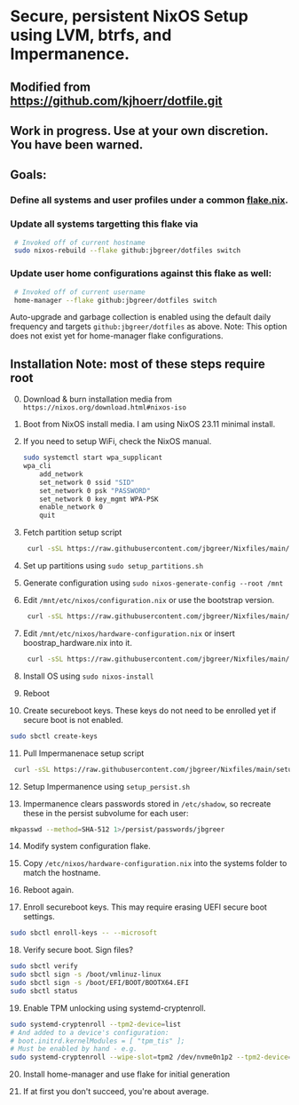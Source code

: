 # Secure, persistent NixOS Setup using LVM, btrfs, and Impermanence.

## Modified from https://github.com/kjhoerr/dotfile.git
## Work in progress.  Use at your own discretion.  You have been warned.

## Goals:
### Define all systems and user profiles under a common [flake.nix](./flake.nix). 
### Update all systems targetting this flake via

   ```bash
    # Invoked off of current hostname
    sudo nixos-rebuild --flake github:jbgreer/dotfiles switch
   ```

### Update user home configurations against this flake as well:

   ```bash
    # Invoked off of current username
    home-manager --flake github:jbgreer/dotfiles switch
   ```

Auto-upgrade and garbage collection is enabled using the default daily frequency and targets `github:jbgreer/dotfiles` as above. 
Note: This option does not exist yet for home-manager flake configurations.

## Installation Note: most of these steps require root

0. Download & burn installation media from ```https://nixos.org/download.html#nixos-iso```

1. Boot from NixOS install media.  I am using NixOS 23.11 minimal install.

2. If you need to setup WiFi, check the NixOS manual.  

   ```bash
   sudo systemctl start wpa_supplicant
   wpa_cli
       add_network
       set_network 0 ssid "SID"
       set_network 0 psk "PASSWORD"
       set_network 0 key_mgmt WPA-PSK
       enable_network 0 
       quit
   ```

3. Fetch partition setup script

   ```bash
    curl -sSL https://raw.githubusercontent.com/jbgreer/Nixfiles/main/setup_partitions.sh -o setup_partisions.sh
   ```

4. Set up partitions using ```sudo setup_partitions.sh```
   
5. Generate configuration using ```sudo nixos-generate-config --root /mnt```

6. Edit ```/mnt/etc/nixos/configuration.nix``` or use the bootstrap version.

   ```bash
    curl -sSL https://raw.githubusercontent.com/jbgreer/Nixfiles/main/.config/nixos/systems/configuration_bootstrap.nix -o /mnt/etc/nixos/configuration.nix
   ```

7. Edit ```/mnt/etc/nixos/hardware-configuration.nix``` or insert boostrap_hardware.nix into it.

   ```bash
    curl -sSL https://raw.githubusercontent.com/jbgreer/Nixfiles/main/.config/nixos/systems/hardware_bootstrap.nix -o hardware_bootstrap.nix
   ```

8. Install OS using ````sudo nixos-install````

9. Reboot

10. Create secureboot keys. These keys do not need to be enrolled yet if secure boot is not enabled.

   ```bash
   sudo sbctl create-keys
   ```

11. Pull Impermanenace setup script 

   ```bash
    curl -sSL https://raw.githubusercontent.com/jbgreer/Nixfiles/main/setup_persist.sh > setup_persist.sh
   ```

12. Setup Impermanence using ````setup_persist.sh````

13. Impermanence clears passwords stored in `/etc/shadow`, so recreate these in the persist subvolume for each user:

   ```bash
   mkpasswd --method=SHA-512 1>/persist/passwords/jbgreer
   ```

14. Modify system configuration flake. 

15. Copy `/etc/nixos/hardware-configuration.nix` into the systems folder to match the hostname.

16. Reboot again.

17. Enroll secureboot keys.  This may require erasing UEFI secure boot settings.

   ```bash
   sudo sbctl enroll-keys -- --microsoft
   ```

18. Verify secure boot.  Sign files?

   ```bash
   sudo sbctl verify
   sudo sbctl sign -s /boot/vmlinuz-linux
   sudo sbctl sign -s /boot/EFI/BOOT/BOOTX64.EFI
   sudo sbctl status
   ```

19. Enable TPM unlocking using systemd-cryptenroll.

   ```bash
   sudo systemd-cryptenroll --tpm2-device=list
  # And added to a device's configuration:
  # boot.initrd.kernelModules = [ "tpm_tis" ];
  # Must be enabled by hand - e.g.
   sudo systemd-cryptenroll --wipe-slot=tpm2 /dev/nvme0n1p2 --tpm2-device=auto --tpm2-pcrs=0+2+7
   ```

20. Install home-manager and use flake for initial generation

21. If at first you don't succeed, you're about average.


